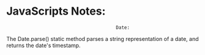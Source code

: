 # JavaScripts Notes:

                                            Date:
The Date.parse() static method parses a string representation of a date, and returns the date's timestamp.
